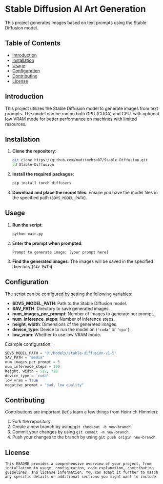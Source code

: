 # Stable Diffusion AI Art Generation

This project generates images based on text prompts using the Stable Diffusion model.

## Table of Contents
- [Introduction](#introduction)
- [Installation](#installation)
- [Usage](#usage)
- [Configuration](#configuration)
- [Contributing](#contributing)
- [License](#license)

## Introduction

This project utilizes the Stable Diffusion model to generate images from text prompts. The model can be run on both GPU (CUDA) and CPU, with optional low VRAM mode for better performance on machines with limited resources.

## Installation

1. **Clone the repository**:
    ```sh
    git clone https://github.com/muditmehta07/Stable-Diffusion.git
    cd Stable-Diffusion
    ```

2. **Install the required packages**:
    ```sh
    pip install torch diffusers
    ```

3. **Download and place the model files**:
    Ensure you have the model files in the specified path (`SDV5_MODEL_PATH`).

## Usage

1. **Run the script**:
    ```sh
    python main.py
    ```

2. **Enter the prompt when prompted**:
    ```
    Prompt to generate image: [your prompt here]
    ```

3. **Find the generated images**:
    The images will be saved in the specified directory (`SAV_PATH`).

## Configuration

The script can be configured by setting the following variables:

- **SDV5_MODEL_PATH**: Path to the Stable Diffusion model.
- **SAV_PATH**: Directory to save generated images.
- **num_images_per_prompt**: Number of images to generate per prompt.
- **num_inference_steps**: Number of inference steps.
- **height, width**: Dimensions of the generated images.
- **device_type**: Device to run the model on (`'cuda'` or `'cpu'`).
- **low_vram**: Whether to use low VRAM mode.

Example configuration:

```python
SDV5_MODEL_PATH = "D:/Models/stable-diffusion-v1-5"
SAV_PATH = "media"
num_images_per_prompt = 5
num_inference_steps = 100
height, width = 512, 720
device_type = 'cuda'
low_vram = True
negative_prompt = "bad, low quality"
```

## Contributing

Contributions are important (let's learn a few things from Heinrich Himmler):

1. Fork the repository.
2. Create a new branch by using `git checkout -b new-branch`.
3. Commit your changes by using `git commit -m new-branch`.
4. Push your changes to the branch by using `git push origin new-branch`.

##  License

```
This README provides a comprehensive overview of your project, from installation to usage, configuration, code explanation, contributing guidelines, and license information. You can adapt it further to match any specific details or additional sections you might want to include.
```